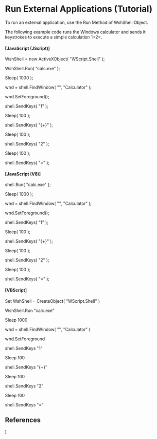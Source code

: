 # Run External Applications (Tutorial)

To run an external application, use the Run Method of WshShell Object.

The following example code runs the Windows calculator and sends it keystrokes to execute a simple calculation 1+2=.

#### \[JavaScript (JScript)\]

WshShell = new ActiveXObject( "WScript.Shell" );

WshShell.Run( "calc.exe" );

Sleep( 1000 );

wnd = shell.FindWindow( "", "Calculator" );

wnd.SetForeground();

shell.SendKeys( "1" );

Sleep( 100 );

shell.SendKeys( "{+}" );

Sleep( 100 );

shell.SendKeys( "2" );

Sleep( 100 );

shell.SendKeys( "=" );

#### \[JavaScript (V8)\]

shell.Run( "calc.exe" );

Sleep( 1000 );

wnd = shell.FindWindow( "", "Calculator" );

wnd.SetForeground();

shell.SendKeys( "1" );

Sleep( 100 );

shell.SendKeys( "{+}" );

Sleep( 100 );

shell.SendKeys( "2" );

Sleep( 100 );

shell.SendKeys( "=" );

#### \[VBScript\]

Set WshShell = CreateObject( "WScript.Shell" )

WshShell.Run "calc.exe"

Sleep 1000

wnd = shell.FindWindow( "", "Calculator" )

wnd.SetForeground

shell.SendKeys "1"

Sleep 100

shell.SendKeys "{+}"

Sleep 100

shell.SendKeys "2"

Sleep 100

shell.SendKeys "="

## References

)